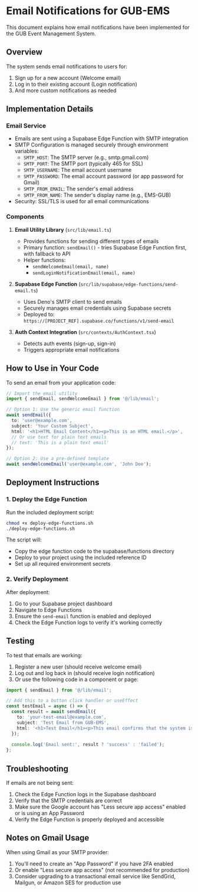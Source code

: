 # Email Notifications for GUB-EMS

This document explains how email notifications have been implemented for the GUB Event Management System.

## Overview

The system sends email notifications to users for:
1. Sign up for a new account (Welcome email)
2. Log in to their existing account (Login notification)
3. And more custom notifications as needed

## Implementation Details

### Email Service
- Emails are sent using a Supabase Edge Function with SMTP integration
- SMTP Configuration is managed securely through environment variables:
  - `SMTP_HOST`: The SMTP server (e.g., smtp.gmail.com)
  - `SMTP_PORT`: The SMTP port (typically 465 for SSL)
  - `SMTP_USERNAME`: The email account username
  - `SMTP_PASSWORD`: The email account password (or app password for Gmail)
  - `SMTP_FROM_EMAIL`: The sender's email address
  - `SMTP_FROM_NAME`: The sender's display name (e.g., EMS-GUB)
- Security: SSL/TLS is used for all email communications

### Components

1. **Email Utility Library** (`src/lib/email.ts`)
   - Provides functions for sending different types of emails
   - Primary function: `sendEmail()` - tries Supabase Edge Function first, with fallback to API
   - Helper functions: 
     - `sendWelcomeEmail(email, name)`
     - `sendLoginNotificationEmail(email, name)`

2. **Supabase Edge Function** (`src/lib/supabase/edge-functions/send-email.ts`)
   - Uses Deno's SMTP client to send emails
   - Securely manages email credentials using Supabase secrets
   - Deployed to: `https://[PROJECT_REF].supabase.co/functions/v1/send-email`

3. **Auth Context Integration** (`src/contexts/AuthContext.tsx`)
   - Detects auth events (sign-up, sign-in)
   - Triggers appropriate email notifications

## How to Use in Your Code

To send an email from your application code:

```typescript
// Import the email utility
import { sendEmail, sendWelcomeEmail } from '@/lib/email';

// Option 1: Use the generic email function
await sendEmail({
  to: 'user@example.com',
  subject: 'Your Custom Subject',
  html: '<h1>HTML Email Content</h1><p>This is an HTML email.</p>',
  // Or use text for plain text emails
  // text: 'This is a plain text email'
});

// Option 2: Use a pre-defined template
await sendWelcomeEmail('user@example.com', 'John Doe');
```

## Deployment Instructions

### 1. Deploy the Edge Function

Run the included deployment script:
```bash
chmod +x deploy-edge-functions.sh
./deploy-edge-functions.sh
```

The script will:
- Copy the edge function code to the supabase/functions directory
- Deploy to your project using the included reference ID
- Set up all required environment secrets

### 2. Verify Deployment

After deployment:
1. Go to your Supabase project dashboard
2. Navigate to Edge Functions
3. Ensure the `send-email` function is enabled and deployed
4. Check the Edge Function logs to verify it's working correctly

## Testing

To test that emails are working:
1. Register a new user (should receive welcome email)
2. Log out and log back in (should receive login notification)
3. Or use the following code in a component or page:

```typescript
import { sendEmail } from '@/lib/email';

// Add this to a button click handler or useEffect
const testEmail = async () => {
  const result = await sendEmail({
    to: 'your-test-email@example.com',
    subject: 'Test Email from GUB-EMS',
    html: '<h1>Test Email</h1><p>This email confirms that the system is working!</p>',
  });
  
  console.log('Email sent:', result ? 'success' : 'failed');
};
```

## Troubleshooting

If emails are not being sent:
1. Check the Edge Function logs in the Supabase dashboard
2. Verify that the SMTP credentials are correct 
3. Make sure the Google account has "Less secure app access" enabled or is using an App Password
4. Verify the Edge Function is properly deployed and accessible

## Notes on Gmail Usage

When using Gmail as your SMTP provider:
1. You'll need to create an "App Password" if you have 2FA enabled
2. Or enable "Less secure app access" (not recommended for production)
3. Consider upgrading to a transactional email service like SendGrid, Mailgun, or Amazon SES for production use 